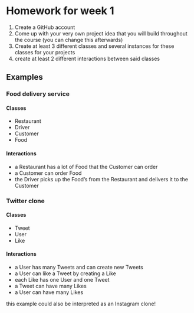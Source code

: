 # Homework for week 1

1) Create a GitHub account
2) Come up with your very own project idea that you will build throughout the course (you can change this afterwards)
3) Create at least 3 different classes and several instances for these classes for your projects
4) create at least 2 different interactions between said classes

## Examples
### Food delivery service
#### Classes
- Restaurant
- Driver
- Customer
- Food

#### Interactions
- a Restaurant has a lot of Food that the Customer can order
- a Customer can order Food
- the Driver picks up the Food’s from the Restaurant and delivers it to the Customer


### Twitter clone
#### Classes
- Tweet
- User
- Like

#### Interactions
- a User has many Tweets and can create new Tweets
- a User can like a Tweet by creating a Like
- each Like has one User and one Tweet
- a Tweet can have many Likes
- a User can have many Likes

this example could also be interpreted as an Instagram clone!
